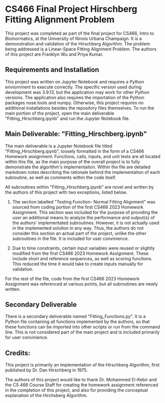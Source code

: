 # CS466 Final Project Hirschberg Fitting Alignment Problem
This project was completed as part of the final project for CS466, Intro to Bioinormatics, at the University of Illinois Urbana Champaign. It is a demonstration and validation of the Hirschberg Algorithm. The problem being addressed is a Linear-Space Fitting Alignment Problem. The authors of this project are Franklyn Wu and Priya Kumar.

## Requirements and Installation
This project was written on Jupyter Notebook and requires a Python enviornment to execute correctly. The specific version used during development was 3.9.13, but the application may work for other Python versions. The application also requires the importation of the Python packages nose.tools and numpy. Otherwise, this project requires no additional installations besides the repository files themselves. To run the main portion of the project, open the main deliverable "Fitting_Hirschberg.ipynb" and run the Jupyter Notebook file.

## Main Deliverable: "Fitting_Hirschberg.ipynb"
The main deliverable is a Jupyter Notebook file titled "Fitting_Hirschberg.ipynb", loosely formatted in the form of a CS466 Homework assignment. Functions, calls, inputs, and unit tests are all located within this file, as the main purpose of the overall project is to fully demonstrate the algorithm's implementaiton. Within the file are detailed markdown notes describing the rationale behind the implementaiton of each subroutine, as well as comments within the code itself. 

All subroutines within "Fitting_Hirschberg.ipynb" are novel and written by the authors of this project with two exceptions, listed below.

1) The section labelled "Testing Function- Normal Fitting Alignment" was sourced from coding portion of the first CS466 2023 Homework Assignment. This section was included for the purpose of providing the user an additional means to analyze the performance and output(s) of the authors' implementated subroutines. However, it is not actually used in the implemented solution in any way. Thus, the authors do not consider this section an actual part of the project, unlike the other subroutines in the file. It is included for user convinience. 

2) Due to time constraints, certain input variables were reused or slightly modified from the first CS466 2023 Homework Assignment. These include short and reference sequences, as well as scoring funcitons. This reduced the time it would take to create inputs manually for validation. 

For the rest of the file, code from the first CS466 2023 Homework Assignment was referenced at various points, but all subroutines are newly written. 

## Secondary Deliverable
There is a secondary deliverable named "Fitting_Functions.py". It is a Python file containing all functions implemented by the authors, so that these functions can be imported into other scripts or run from the command line. This is not considered part of the main project and is included primarily for user convinience.

## Credits:
This project is primarily an implementation of the Hirschberg Algorithm, first published by Dr. Dan Hirschberg in 1975. 

The authors of this project would like to thank Dr. Mohammed El-Kebir and the CS 466 Course Staff for creating the homework assignment referenced in the completion of this project, and also for providing the conceptual explanation of the Hirchsberg Algorithm.
